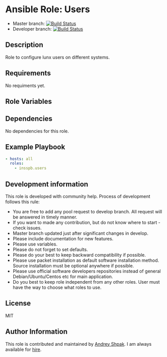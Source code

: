 # Ansible Role: Users

- Master branch: [![Build Status](https://travis-ci.org/insspb/ansible-role-users.svg?branch=master)](https://travis-ci.org/insspb/ansible-role-users)
- Developer branch: [![Build Status](https://travis-ci.org/insspb/ansible-role-users.svg?branch=develop)](https://travis-ci.org/insspb/ansible-role-users)

## Description

Role to configure lunx users on different systems.

## Requirements

No requiments yet.

## Role Variables



## Dependencies
No dependencies for this role. 

## Example Playbook
```yaml
- hosts: all
  roles:
    - insspb.users
```
## Development information
This role is developed with community help. 
Process of development follows this rule: 

- You are free to add any pool request to develop branch. All request will be answered in timely manner. 
- If you want to made any contribution, but do not know where to start - check issues.
- Master branch updated just after significant changes in develop.
- Please include documentation for new features. 
- Please use variables.
- Please do not forget to set defaults.
- Please do your best to keep backward compatibility if possible.
- Please use packet installation as default software installation method. Source installation must be optional anywhere if possible.
- Please use official software developers repositories instead of general Debian/Ubuntu/Centos etc for main application. 
- Do you best to keep role independent from any other roles. User must have the way to choose what roles to use.

## License

MIT

## Author Information

This role is contributed and maintained by [Andrey Shpak](http://www.ashpak.ru). I am always available for [hire](https://www.upwork.com/o/profiles/users/_~01a780866aa29e4429/).
